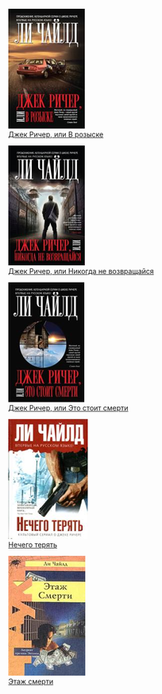 ![](Джек%20Ричер,%20или%20В%20розыске.jpg)  
[Джек Ричер, или В розыске](Джек%20Ричер,%20или%20В%20розыске.md)

![](Джек%20Ричер,%20или%20Никогда%20не%20возвращайся.jpg)  
[Джек Ричер, или Никогда не возвращайся](Джек%20Ричер,%20или%20Никогда%20не%20возвращайся.md)

![](Джек%20Ричер,%20или%20Это%20стоит%20смерти.jpg)  
[Джек Ричер, или Это стоит смерти](Джек%20Ричер,%20или%20Это%20стоит%20смерти.md)

![](Нечего%20терять.jpg)  
[Нечего терять](Нечего%20терять.md)

![](Этаж%20смерти.jpg)  
[Этаж смерти](Этаж%20смерти.md)
